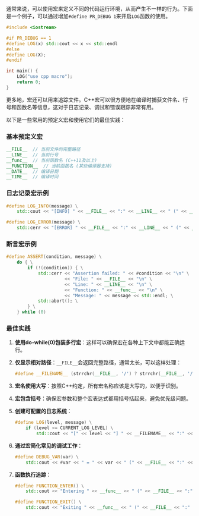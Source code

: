通常来说，可以使用宏来定义不同的代码运行环境，从而产生不一样的行为。下面是一个例子，可以通过增加`#define PR_DEBUG 1`来开启`LOG`函数的使用。

```cpp
#include <iostream>

#if PR_DEBUG == 1
#define LOG(x) std::cout << x << std::endl
#else 
#define LOG(X);
#endif

int main() {
	LOG("use cpp macro");
	return 0;
}
```

更多地，宏还可以用来追踪文件。C++宏可以很方便地在编译时捕获文件名、行号和函数名等信息，这对于日志记录、调试和错误跟踪非常有用。

以下是一些常用的预定义宏和使用它们的最佳实践：

### 基本预定义宏

```cpp
__FILE__  // 当前文件的完整路径
__LINE__  // 当前行号
__func__  // 当前函数名 (C++11及以上)
__FUNCTION__  // 当前函数名 (某些编译器支持)
__DATE__  // 编译日期
__TIME__  // 编译时间
```

### 日志记录宏示例

```cpp
#define LOG_INFO(message) \
    std::cout << "[INFO] " << __FILE__ << ":" << __LINE__ << " (" << __func__ << ") " << message << std::endl

#define LOG_ERROR(message) \
    std::cerr << "[ERROR] " << __FILE__ << ":" << __LINE__ << " (" << __func__ << ") " << message << std::endl
```

### 断言宏示例

```cpp
#define ASSERT(condition, message) \
    do { \
        if (!(condition)) { \
            std::cerr << "Assertion failed: " << #condition << "\n" \
                      << "File: " << __FILE__ << "\n" \
                      << "Line: " << __LINE__ << "\n" \
                      << "Function: " << __func__ << "\n" \
                      << "Message: " << message << std::endl; \
            std::abort(); \
        } \
    } while (0)
```

### 最佳实践

1. **使用do-while(0)包装多行宏**：这样可以确保宏在各种上下文中都能正确运行。
    
2. **仅显示相对路径**：`__FILE__`会返回完整路径，通常太长，可以这样处理：
    
    ```cpp
    #define __FILENAME__ (strrchr(__FILE__, '/') ? strrchr(__FILE__, '/') + 1 : __FILE__)
    ```
    
3. **宏名使用大写**：按照C++约定，所有宏名称应该是大写的，以便于识别。
    
4. **宏包含括号**：确保宏参数和整个宏表达式都用括号括起来，避免优先级问题。
    
5. **创建可配置的日志系统**：
    
    ```cpp
    #define LOG(level, message) \
        if (level <= CURRENT_LOG_LEVEL) \
            std::cout << "[" << level << "] " << __FILENAME__ << ":" << __LINE__ << " " << message << std::endl
    ```
    
6. **通过宏简化常见的调试工作**：
    
    ```cpp
    #define DEBUG_VAR(var) \
        std::cout << #var << " = " << var << " (" << __FILE__ << ":" << __LINE__ << ")" << std::endl
    ```
    
7. **函数执行追踪**：
    
    ```cpp
    #define FUNCTION_ENTER() \
        std::cout << "Entering " << __func__ << " (" << __FILE__ << ":" << __LINE__ << ")" << std::endl
    
    #define FUNCTION_EXIT() \
        std::cout << "Exiting " << __func__ << " (" << __FILE__ << ":" << __LINE__ << ")" << std::endl
    ```
    
